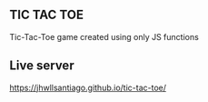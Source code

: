 ## TIC TAC TOE
Tic-Tac-Toe game created using only JS functions

## Live server
https://jhwllsantiago.github.io/tic-tac-toe/
